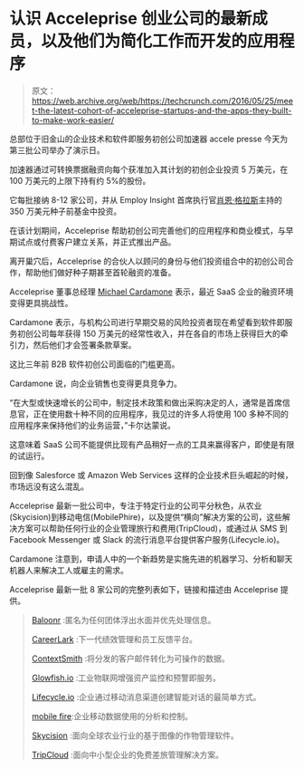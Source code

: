 # 认识 Acceleprise 创业公司的最新成员，以及他们为简化工作而开发的应用程序

> 原文：<https://web.archive.org/web/https://techcrunch.com/2016/05/25/meet-the-latest-cohort-of-acceleprise-startups-and-the-apps-they-built-to-make-work-easier/>

总部位于旧金山的企业技术和软件即服务初创公司加速器 accele presse 今天为第三批公司举办了演示日。

加速器通过可转换票据融资向每个获准加入其计划的初创企业投资 5 万美元，在 100 万美元的上限下持有约 5%的股份。

它每批接纳 8-12 家公司，并从 Employ Insight 首席执行官[肖恩·格拉斯](https://web.archive.org/web/20230223134158/https://www.crunchbase.com/person/sean-glass)主持的 350 万美元种子前基金中投资。

在该计划期间，Acceleprise 帮助初创公司完善他们的应用程序和商业模式，与早期试点或付费客户建立关系，并正式推出产品。

离开巢穴后，Acceleprise 的合伙人以顾问的身份与他们投资组合中的初创公司合作，帮助他们做好种子期甚至首轮融资的准备。

Acceleprise 董事总经理 [Michael Cardamone](https://web.archive.org/web/20230223134158/http://acceleprise.vc/blog/person/michael-cardamone/) 表示，最近 SaaS 企业的融资环境变得更具挑战性。

Cardamone 表示，与机构公司进行早期交易的风险投资者现在希望看到软件即服务初创公司每年获得 150 万美元的经常性收入，并在各自的市场上获得巨大的牵引力，然后他们才会签署条款草案。

这比三年前 B2B 软件初创公司面临的门槛更高。

Cardamone 说，向企业销售也变得更具竞争力。

“在大型或快速增长的公司中，制定技术政策和做出采购决定的人，通常是首席信息官，正在使用数十种不同的应用程序，我见过的许多人将使用 100 多种不同的应用程序来保持他们的业务运营，”卡尔达蒙说。

这意味着 SaaS 公司不能提供比现有产品稍好一点的工具来赢得客户，即使是有限的试运行。

回到像 Salesforce 或 Amazon Web Services 这样的企业技术巨头崛起的时候，市场远没有这么混乱。

Acceleprise 最新一批公司中，专注于特定行业的公司平分秋色，从农业(Skycision)到移动电信(MobilePhire)，以及提供“横向”解决方案的公司，这些解决方案可以帮助任何行业的企业管理旅行和费用(TripCloud)，或通过从 SMS 到 Facebook Messenger 或 Slack 的流行消息平台提供客户服务(Lifecycle.io)。

Cardamone 注意到，申请人中的一个新趋势是实施先进的机器学习、分析和聊天机器人来解决工人或雇主的需求。

Acceleprise 最新一批 8 家公司的完整列表如下，链接和描述由 Acceleprise 提供。

> [Baloonr](https://web.archive.org/web/20230223134158/http://www.baloonr.com/) :匿名为任何团体浮出水面并优先处理信息。
> 
> [CareerLark](https://web.archive.org/web/20230223134158/http://www.careerlark.com/) :下一代绩效管理和员工反馈平台。
> 
> [ContextSmith](https://web.archive.org/web/20230223134158/https://www.contextsmith.com/) :将分发的客户邮件转化为可操作的数据。
> 
> [Glowfish.io](https://web.archive.org/web/20230223134158/https://glowfish.io/) :工业物联网增强资产监控和预警即服务。
> 
> [Lifecycle.io](https://web.archive.org/web/20230223134158/http://lifecycle.io/#/) :企业通过移动消息渠道创建智能对话的最简单方式。
> 
> [mobile fire](https://web.archive.org/web/20230223134158/http://www.mobilephire.com/):企业移动数据使用的分析和控制。
> 
> [Skycision](https://web.archive.org/web/20230223134158/https://www.skycision.com/) :面向全球农业行业的基于图像的作物管理软件。
> 
> [TripCloud](https://web.archive.org/web/20230223134158/http://www.tripcloud.io/) :面向中小型企业的免费差旅管理解决方案。